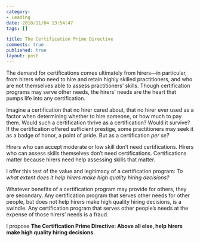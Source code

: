 ```yaml
--- 
category: 
- Leading
date: 2010/11/04 13:54:47
tags: []

title: The Certification Prime Directive
comments: true
published: true
layout: post
---
```


<p>The demand for certifications comes ultimately from hirers—in particular, from hirers who need to hire and retain highly skilled practitioners, and who are not themselves able to assess practitioners’ skills. Though certification programs may serve other needs, the hirers’ needs are the heart that pumps life into any certification.</p>

<p>Imagine a certification that no hirer cared about, that no hirer ever used as a factor when determining whether to hire someone, or how much to pay them. Would such a certification thrive as a certification? Would it survive? If the certification offered sufficient prestige, some practitioners may seek it as a badge of honor, a point of pride. But as a certification <em>per se?</em></p>

<p>Hirers who can accept moderate or low skill don’t need certifications. Hirers who can assess skills themselves don’t need certifications. Certifications matter because hirers need help assessing skills that matter.</p>

<p>I offer this test of the value and legitimacy of a certification program: <em>To what extent does it help hirers make high quality hiring decisions?</em></p>

<p>Whatever benefits of a certification program may provide for others, they are secondary. Any certification program that serves other needs for other people, but does not help hirers make high quality hiring decisions, is a swindle. Any certification program that serves other people’s needs at the expense of those hirers’ needs is a fraud.</p>

<p>I propose <strong>The Certification Prime Directive: Above all else, help hirers make high quality hiring decisions.</strong></p>
